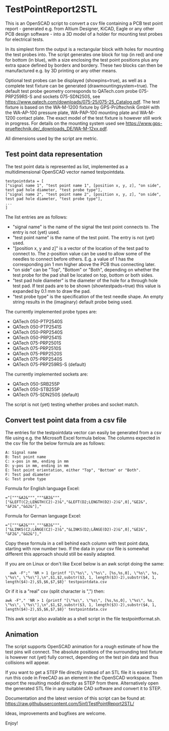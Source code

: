 # TestPointReport2STL
This is an OpenSCAD script to convert a csv file containing a PCB test point report - generated e.g. from Altium Designer, KiCAD, Eagle or any other PCB design software - into a 3D model of a holder for mounting test probes for electrical tests.

In its simplest form the output is a rectangular block with holes for mounting the test probes into. The script generates one block for top (in red) and one for bottom (in blue), with a size enclosing the test point positions plus any extra space defined by borderx and bordery.
These two blocks can then be manufactured e.g. by 3D printing or any other means.

Optional test probes can be displayed (showpins=true), as well as a complete test fixture can be generated (drawmountingsystem=true).
The default test probe geometry corresponds to QATech.com probe 075-PRP259RS-S and sockets 075-SDN250S, see https://www.qatech.com/downloads/075-25/075-25_Catalog.pdf.
The test fixture is based on the WA-M-1200 fixture by GPS-Prüftechnik GmbH with the WA-AP-100 pressure plate, WA-PAP-100 mounting plate and WA-M-1200 contact plate. The exact model of the test fixture is however still work in progress. For details on the mounting system used see https://www.gps-prueftechnik.de/_downloads_DE/WA-M-12xx.pdf.

All dimensions used by the script are metric.

## Test point data representation
The test point data is represented as list, implemented as a multidimensional OpenSCAD vector named testpointdata.


    testpointdata = [
    ["signal name 1", "test point name 1", [position x, y, z], "on side", test pad hole diameter, "test probe type"],
    ["signal name 2", "test point name 2", [position x, y, z], "on side", test pad hole diameter, "test probe type"],
    ...
    ]


The list entries are as follows:
- "signal name" is the name of the signal the test point connects to. The entry is not (yet) used.
- "test point name" is the name of the test point.  The entry is not (yet) used.
- "[position x, y and z]" is a vector of the location of the test pad to connect to. The z-position value can be used to allow some of the needles to connect before others. E.g. a value of 1 has the corresponding pin 1 mm higher above the PCB thus connecting later.
- "on side" can be "Top", "Bottom" or "Both", depending on whether the test probe for the pad shall be located on top, bottom or both sides.
- "test pad hole diameter" is the diameter of the hole for a through hole test pad. If test pads are to be shown (showtestpads=true) this value is expanded by 0.1 mm to draw the pad.
- "test probe type" is the specification of the test needle shape. An empty string results in the (imaginary) default probe being used.

The currently implemented probe types are:
- QATech 050-PTP2540S
- QATech 050-PTP2541S
- QATech 050-PRP2540S
- QATech 050-PRP2541S
- QATech 075-PRP2501S
- QATech  075-PRP2510S
- QATech 075-PRP2520S
- QATech 075-PRP2540S
- QATech 075-PRP259RS-S (default)

The currently implemented sockets are:
- QATech 050-SRB255P
- QATech 050-STB255P
- QATech 075-SDN250S (default)

The script is not (yet) testing whether probes and socket match.

## Convert test point data from a csv file
The entries for the testpointdata vector can easily be generated from a csv file using e.g. the Microsoft Excel formula below. The columns expected in the csv file for the below formula are as follows:

    A: Signal name
    B: Test point name
    C: x-pos in mm, ending in mm
    D: y-pos in mm, ending in mm
    E: Test point orientation, either "Top", "Bottom" or "Both".
    F: Test pad diameter
    G: Test probe type

Formula for English language Excel:

    ="["""&A2&""","""&B2&""",["&LEFT(C2;LENGTH(C2)-2)&","&LEFT(D2;LENGTH(D2)-2)&",0],"&E2&", "&F2&","&G2&"],"

Formula for German language Excel:

    ="["""&A2&""","""&B2&""",["&LINKS(C2;LÄNGE(C2)-2)&","&LINKS(D2;LÄNGE(D2)-2)&",0],"&E2&", "&F2&","&G2&"],"

Copy these formula in a cell behind each column with test point data, starting with row number two. If the data in your csv file is somewhat different this approach should still be easily adapted.

If you are on Linux or don't like Excel below is an awk script doing the same:

      awk -F";" 'NR > 1 {printf "[\"%s\", \"%s\", [%s,%s,0], \"%s\", %s, \"%s\", \"%s\"],\n",$1,$2,substr($3, 1, length($3)-2),substr($4, 1, length($4)-2),$5,$6,$7,$8}' testpointdata.csv

Or if it is a "real" csv (split character is ",") then:

    awk -F"," 'NR > 1 {printf "[\"%s\", \"%s\", [%s,%s,0], \"%s\", %s, \"%s\", \"%s\"],\n",$1,$2,substr($3, 1, length($3)-2),substr($4, 1, length($4)-2),$5,$6,$7,$8}' testpointdata.csv

This awk script also available as a shell script in the file testpointformat.sh.

## Animation
The script supports OpenSCAD animation for a rough estimate of how the test pins will connect.
The absolute positions of the surrounding test fixture is however not (yet) fully correct, depending on the test pin data and thus collisions will appear.

If you want to get a STEP file directly instead of an STL file it is easiest to run this code in FreeCAD as an element in the OpenSCAD workspace. Then export the resulting model directly as STEP from there. Alternatively open the generated STL file in any suitable CAD software and convert it to STEP.

Documentation and the latest version of this script can be found at: https://raw.githubusercontent.com/5inf/TestPointReport2STL/

Ideas, improvements and bugfixes are welcome.

Enjoy!

